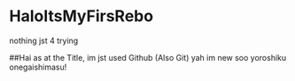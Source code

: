 # HaloItsMyFirsRebo
nothing jst 4 trying

##Hai as at the Title, im jst used Github (Also Git) yah im new soo yoroshiku onegaishimasu! 

